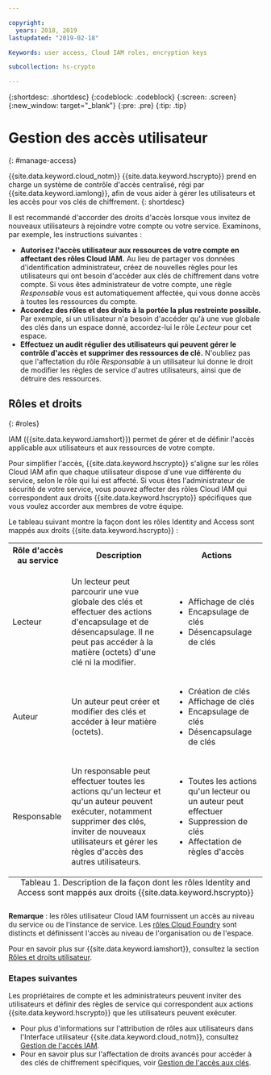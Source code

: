 ```yaml
---

copyright:
  years: 2018, 2019
lastupdated: "2019-02-18"

Keywords: user access, Cloud IAM roles, encryption keys

subcollection: hs-crypto

---
```


{:shortdesc: .shortdesc}
{:codeblock: .codeblock}
{:screen: .screen}
{:new_window: target="_blank"}
{:pre: .pre}
{:tip: .tip}

# Gestion des accès utilisateur
{: #manage-access}

{{site.data.keyword.cloud_notm}} {{site.data.keyword.hscrypto}} prend en charge un système de contrôle d'accès centralisé, régi par {{site.data.keyword.iamlong}}, afin de vous aider à gérer les utilisateurs et les accès pour vos clés de chiffrement.
{: shortdesc}

Il est recommandé d'accorder des droits d'accès lorsque vous invitez de nouveaux utilisateurs à rejoindre votre compte ou votre service. Examinons, par exemple, les instructions suivantes :

- **Autorisez l'accès utilisateur aux ressources de votre compte en affectant des rôles Cloud IAM.**
    Au lieu de partager vos données d'identification administrateur, créez de nouvelles règles pour les utilisateurs qui ont besoin d'accéder aux clés de chiffrement dans votre compte. Si vous êtes administrateur de votre compte, une règle _Responsable_ vous est automatiquement affectée, qui vous donne accès à toutes les ressources du compte.
- **Accordez des rôles et des droits à la portée la plus restreinte possible.**
    Par exemple, si un utilisateur n'a besoin d'accéder qu'à une vue globale des clés dans un espace donné, accordez-lui le rôle _Lecteur_ pour cet espace.
- **Effectuez un audit régulier des utilisateurs qui peuvent gérer le contrôle d'accès et supprimer des ressources de clé.**
    N'oubliez pas que l'affectation du rôle _Responsable_ à un utilisateur lui donne le droit de modifier les règles de service d'autres utilisateurs, ainsi que de détruire des ressources.

## Rôles et droits
{: #roles}

IAM ({{site.data.keyword.iamshort}}) permet de gérer et de définir l'accès applicable aux utilisateurs et aux ressources de votre compte.

Pour simplifier l'accès, {{site.data.keyword.hscrypto}} s'aligne sur les rôles Cloud IAM afin que chaque utilisateur dispose d'une vue différente du service, selon le rôle qui lui est affecté. Si vous êtes l'administrateur de sécurité de votre service, vous pouvez affecter des rôles Cloud IAM qui correspondent aux droits {{site.data.keyword.hscrypto}} spécifiques que vous voulez accorder aux membres de votre équipe.

Le tableau suivant montre la façon dont les rôles Identity and Access sont mappés aux droits {{site.data.keyword.hscrypto}} :
<table>
  <tr>
    <th>Rôle d'accès au service</th>
    <th>Description</th>
    <th>Actions</th>
  </tr>
  <tr>
    <td><p>Lecteur</p></td>
    <td><p>Un lecteur peut parcourir une vue globale des clés et effectuer des actions d'encapsulage et de désencapsulage. Il ne peut pas accéder à la matière (octets) d'une clé ni la modifier.</p></td>
    <td>
      <p>
        <ul>
          <li>Affichage de clés</li>
          <li>Encapsulage de clés</li>
          <li>Désencapsulage de clés</li>
        </ul>
      </p>
    </td>
  </tr>
  <tr>
    <td><p>Auteur</p></td>
    <td><p>Un auteur peut créer et modifier des clés et accéder à leur matière (octets).</p></td>
    <td>
      <p>
        <ul>
          <li>Création de clés</li>
          <li>Affichage de clés</li>
          <li>Encapsulage de clés</li>
          <li>Désencapsulage de clés</li>
        </ul>
      </p>
    </td>
  </tr>
  <tr>
    <td><p>Responsable</p></td>
    <td><p>Un responsable peut effectuer toutes les actions qu'un lecteur et qu'un auteur peuvent exécuter, notamment supprimer des clés, inviter de nouveaux utilisateurs et gérer les règles d'accès des autres utilisateurs.</p></td>
    <td>
      <p>
        <ul>
          <li>Toutes les actions qu'un lecteur ou un auteur peut effectuer</li>
          <li>Suppression de clés</li>
          <li>Affectation de règles d'accès</li>
        </ul>
      </p>
    </td>
  </tr>
  <caption style="caption-side:bottom;">Tableau 1. Description de la façon dont les rôles Identity and Access sont mappés aux droits {{site.data.keyword.hscrypto}}</caption>
</table>

**Remarque** : les rôles utilisateur Cloud IAM fournissent un accès au niveau du service ou de l'instance de service. Les [rôles Cloud Foundry](/docs/iam/cfaccess.html) sont distincts et définissent l'accès au niveau de l'organisation ou de l'espace.

Pour en savoir plus sur {{site.data.keyword.iamshort}}, consultez la section [Rôles et droits utilisateur](/docs/iam/users_roles.html#userroles).

### Etapes suivantes

Les propriétaires de compte et les administrateurs peuvent inviter des utilisateurs et définir des règles de service qui correspondent aux actions {{site.data.keyword.hscrypto}} que les utilisateurs peuvent exécuter.

- Pour plus d'informations sur l'attribution de rôles aux utilisateurs dans l'Interface utilisateur {{site.data.keyword.cloud_notm}}, consultez [Gestion de l'accès IAM](/docs/iam/mngiam.html).
- Pour en savoir plus sur l'affectation de droits avancés pour accéder à des clés de chiffrement spécifiques, voir [Gestion de l'accès aux clés](/docs/services/hs-crypto/manage-access-api.html).
